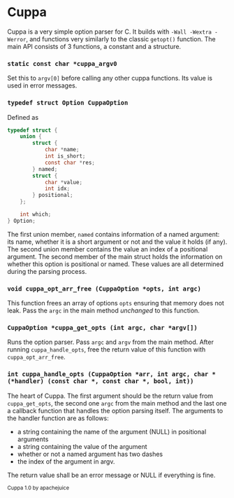 # Cuppa
Cuppa is a very simple option parser for C. It builds with `-Wall -Wextra -Werror`, and functions very similarly to the classic `getopt()` function. The main API consists of 3 functions, a constant and a structure.

### `static const char *cuppa_argv0`
Set this to `argv[0]` before calling any other cuppa functions. Its value is used in error messages.

### `typedef struct Option CuppaOption`
Defined as
```c
typedef struct {
    union {
        struct {
            char *name; 
            int is_short;
            const char *res;
        } named;
        struct {
            char *value;
            int idx;
        } positional;
    };

    int which;
} Option;
```
The first union member, `named` contains information of a named argument: its name, whether it is a short argument or not and the value it holds (if any). The second union member contains the value an index of a positional argument. The second member of the main struct holds the information on whether this option is positional or named. These values are all determined during the parsing process.

### `void cuppa_opt_arr_free (CuppaOption *opts, int argc)`
This function frees an array of options `opts` ensuring that memory does not leak. Pass the `argc` in the main method *unchanged* to this function.

### `CuppaOption *cuppa_get_opts (int argc, char *argv[])`
Runs the option parser. Pass `argc` and `argv` from the main method. After running `cuppa_handle_opts`, free the return value of this function with `cuppa_opt_arr_free`.

### `int cuppa_handle_opts (CuppaOption *arr, int argc, char *(*handler) (const char *, const char *, bool, int))`
The heart of Cuppa. The first argument should be the return value from `cuppa_get_opts`, the second one `argc` from the main method and the last one a callback function that handles the option parsing itself. The arguments to the handler function are as follows:
- a string containing the name of the argument (NULL) in positional arguments
- a string containing the value of the argument
- whether or not a named argument has two dashes
- the index of the argument in argv.

The return value shall be an error message or NULL if everything is fine.

<sub>Cuppa 1.0 by apachejuice</sub>
